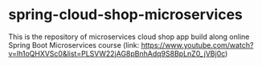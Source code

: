 # spring-cloud-shop-microservices
This is the repository of microservices cloud shop app build along online Spring Boot Microservices course (link: https://www.youtube.com/watch?v=lh1oQHXVSc0&list=PLSVW22jAG8pBnhAdq9S8BpLnZ0_jVBj0c)
